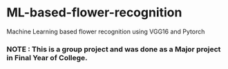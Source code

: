 # ML-based-flower-recognition
Machine Learning based flower recognition using VGG16 and Pytorch

### NOTE : This is a group project and was done as a Major project in Final Year of College.
